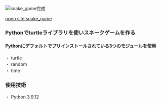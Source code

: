 ![snake_game完成](https://user-images.githubusercontent.com/70358393/186555102-13b1cb5c-b47e-441b-a667-255b894ab7d6.gif)  

[open site snake_game](https://suke0828.trinket.io/sites/snake-game-created-with-python)  
### Pythonでturtleライブラリを使いスネークゲームを作る  
#### Pythonにデフォルトでプリインストールされている3つのモジュールを使用  
・ turtle  
・ random  
・ time  
  
### 使用技術  
・ Python 3.9.12  

